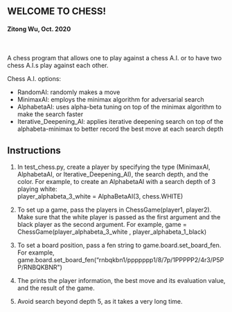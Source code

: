 ## WELCOME TO CHESS!

#### Zitong Wu, Oct. 2020

<br >  

A chess program that allows one to play against a chess A.I. or to have two chess A.I.s play against each other.

Chess A.I. options:
* RandomAI: randomly makes a move
* MinimaxAI: employs the minimax algorithm for adversarial search 
* AlphabetaAI: uses alpha-beta tuning on top of the minimax algorithm to make the search faster
* Iterative_Deepening_AI: applies iterative deepening search on top of the alphabeta-minimax to better record the best move at each search depth

## Instructions

1. In test_chess.py, create a player by specifying the type (MinimaxAI, AlphabetaAI, or Iterative_Deepening_AI), the search depth, and the color. 
For example, to create an AlphabetaAI with a search depth of 3 playing white:    
player_alphabeta_3_white = AlphaBetaAI(3, chess.WHITE)

1. To set up a game, pass the players in ChessGame(player1, player2). Make sure that the white player is passed as the first argument and the black player as the second argument. 
For example, game = ChessGame(player_alphabeta_3_white , player_alphabeta_1_black)

3. To set a board position, pass a fen string to game.board.set_board_fen. 
For example, game.board.set_board_fen(“rnbqkbn1/ppppppp1/8/7p/1PPPPP2/4r3/P5PP/RNBQKBNR")

4. The prints the player information, the best move and its evaluation value, and the result of the game. 

5. Avoid search beyond depth 5, as it takes a very long time.